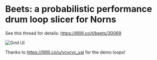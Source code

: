 # Beets: a probabilistic performance drum loop slicer for Norns

See this thread for details: https://llllllll.co/t/beets/30069

![Grid UI](grid-ui.png)

Thanks to https://llllllll.co/u/vcvcvc_val for the demo loops!

